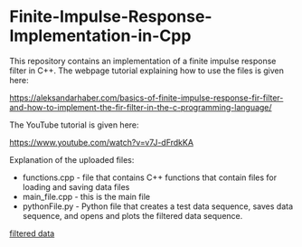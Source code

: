# Finite-Impulse-Response-Implementation-in-Cpp
This repository contains an implementation of a finite impulse response filter in C++. The webpage tutorial explaining how to use the files is given here:  

https://aleksandarhaber.com/basics-of-finite-impulse-response-fir-filter-and-how-to-implement-the-fir-filter-in-the-c-programming-language/

The YouTube tutorial is given here:  

https://www.youtube.com/watch?v=v7J-dFrdkKA


Explanation of the uploaded files:

- functions.cpp - file that contains C++ functions that contain files for loading and saving data files
- main_file.cpp - this is the main file
- pythonFile.py - Python file that creates a test data sequence, saves data sequence, and opens and plots the filtered data sequence.

[filtered data](https://github.com/AleksandarHaber/Finite-Impulse-Response-Implementation-in-Cpp/blob/main/output_input.png)

